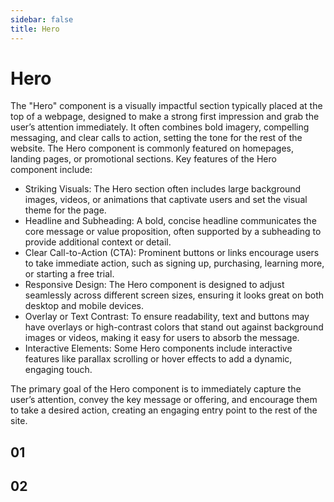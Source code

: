 ```yaml
---
sidebar: false
title: Hero
---
```


# Hero

The "Hero" component is a visually impactful section typically placed at the top of a webpage, designed to make a strong first impression and grab the user’s attention immediately. It often combines bold imagery, compelling messaging, and clear calls to action, setting the tone for the rest of the website. The Hero component is commonly featured on homepages, landing pages, or promotional sections. Key features of the Hero component include:

- Striking Visuals: The Hero section often includes large background images, videos, or animations that captivate users and set the visual theme for the page.
- Headline and Subheading: A bold, concise headline communicates the core message or value proposition, often supported by a subheading to provide additional context or detail.
- Clear Call-to-Action (CTA): Prominent buttons or links encourage users to take immediate action, such as signing up, purchasing, learning more, or starting a free trial.
- Responsive Design: The Hero component is designed to adjust seamlessly across different screen sizes, ensuring it looks great on both desktop and mobile devices.
- Overlay or Text Contrast: To ensure readability, text and buttons may have overlays or high-contrast colors that stand out against background images or videos, making it easy for users to absorb the message.
- Interactive Elements: Some Hero components include interactive features like parallax scrolling or hover effects to add a dynamic, engaging touch.

The primary goal of the Hero component is to immediately capture the user’s attention, convey the key message or offering, and encourage them to take a desired action, creating an engaging entry point to the rest of the site.

## 01

<code src="../../../src/Hero/Hero01.jsx" compact></code>

## 02

<code src="../../../src/Hero/Hero02.jsx" compact></code>
